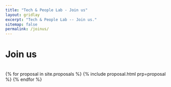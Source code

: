 ```yaml
---
title: "Tech & People Lab - Join us"
layout: gridlay
excerpt: "Tech & People Lab -- Join us."
sitemap: false
permalink: /joinus/
---
```

<style>
  p {margin : 0;}
</style>
# Join us
<br>
<div class="proposals">
{% for proposal in site.proposals %}
  {% include proposal.html prp=proposal %}
{% endfor %}
</div>
